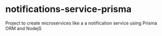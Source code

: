 # notifications-service-prisma

Project to create microservices like a a notification service using Prisma ORM and NodejS
